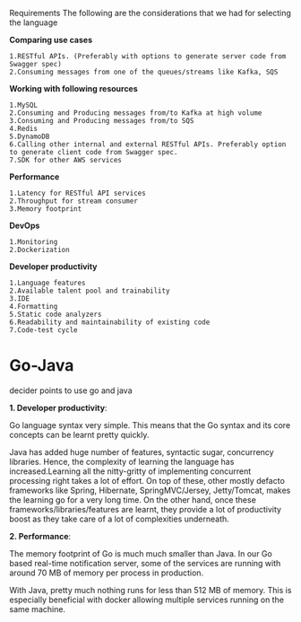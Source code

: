 Requirements
The following are the considerations that we had for selecting the language

**Comparing use cases**

    1.RESTful APIs. (Preferably with options to generate server code from Swagger spec)
    2.Consuming messages from one of the queues/streams like Kafka, SQS

**Working with following resources**

    1.MySQL
    2.Consuming and Producing messages from/to Kafka at high volume
    3.Consuming and Producing messages from/to SQS
    4.Redis
    5.DynamoDB
    6.Calling other internal and external RESTful APIs. Preferably option to generate client code from Swagger spec.
    7.SDK for other AWS services
**Performance**

    1.Latency for RESTful API services
    2.Throughput for stream consumer
    3.Memory footprint
**DevOps**

    1.Monitoring
    2.Dockerization
**Developer productivity**

    1.Language features
    2.Available talent pool and trainability
    3.IDE
    4.Formatting
    5.Static code analyzers
    6.Readability and maintainability of existing code
    7.Code-test cycle

# Go-Java
decider points to use go and java


**1. Developer productivity**:

Go language syntax very simple. This means that the Go syntax and its core concepts can be learnt pretty quickly.

Java has added huge number of features, syntactic sugar, concurrency libraries.
Hence, the complexity of learning the language has increased.Learning all the nitty-gritty of implementing concurrent processing right takes a lot of effort.
On top of these, other mostly defacto frameworks like Spring, Hibernate, SpringMVC/Jersey, Jetty/Tomcat, makes the learning go for a very long time.
On the other hand, once these frameworks/libraries/features are learnt, they provide a lot of productivity boost as they take care of a lot of complexities underneath.

**2. Performance**:

The memory footprint of Go is much much smaller than Java. In our Go based real-time notification server, some of the services are running with around 70 MB of memory per process in production.

With Java, pretty much nothing runs for less than 512 MB of memory. This is especially beneficial with docker allowing multiple services running on the same machine.
